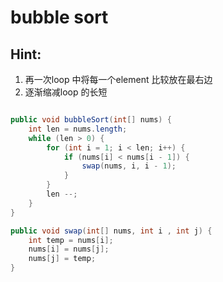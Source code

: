 # bubble sort 

## Hint:
1. 再一次loop 中将每一个element 比较放在最右边
2. 逐渐缩减loop 的长短
   


```java

public void bubbleSort(int[] nums) {
    int len = nums.length;
    while (len > 0) {
        for (int i = 1; i < len; i++) {
            if (nums[i] < nums[i - 1]) {
                swap(nums, i, i - 1);
            }
        }
        len --;
    }
}

public void swap(int[] nums, int i , int j) {
    int temp = nums[i];
    nums[i] = nums[j];
    nums[j] = temp;
}


```